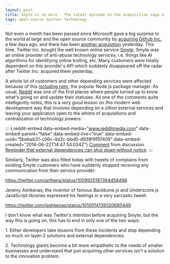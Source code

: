 ```yaml
---
layout: post
title: Smyte is no more - The latest episode in the acquisition saga of Tech Giants
tags: open-source twitter technology
---
```


Not even a month has been passed since Microsoft gave a big surprise to the world at large and the open source community by [acquiring Github Inc.](https://prahladyeri.github.io/blog/2018/06/microsofts-github-acquisition-an-unbiased-perspective.html) a few days ago, and there has been [another acquisition](https://techcrunch.com/2018/06/21/twitter-acquires-anti-abuse-technology-provider-smyte/) yesterday. This time, Twitter Inc. bought the well known online service [Smyte](https://smyte.com/). Smyte was an online provider of anti-abuse technology services, i.e. things like AI algorithms for identifying online trolling, etc. Many customers were totally dependent on this provider's API which suddenly disappeared off the radar after Twitter Inc. acquired them yesterday.<!--more-->

A whole lot of customers and other depending services were affected because of this [including npm](https://twitter.com/seldo/status/1009873821141118976?s=09), the popular Node.js package manager. As usual, [Reddit](https://old.reddit.com/r/sysadmin/comments/8swr1e/reminder_that_external_dependencies_can_shut_down/) was one of the first places where people turned up to know what's going on and update their statuses. As one of the comments quite intelligently notes, this is a very good lesson on this modern web development way that involves depending on a zillion external services and leaving your application open to the whims of acquisitions and centralization of technology powers:

::: {.reddit-embed data-embed-media="www.redditmedia.com" data-embed-parent="false" data-embed-live="true" data-embed-uuid="5bebab31-c06c-4d2c-bbd0-d938f9f97409" data-embed-created="2018-06-22T14:47:54.034Z"}
[Comment](https://old.reddit.com/r/sysadmin/comments/8swr1e/reminder_that_external_dependencies_can_shut_down/e13j9tx/) from discussion [Reminder that external dependencies can shut down without notice](https://old.reddit.com/r/sysadmin/comments/8swr1e/reminder_that_external_dependencies_can_shut_down/).
:::

<p>
<script async src="https://www.redditstatic.com/comment-embed.js"></script>
</p>
Similarly, Twitter was also filled today with tweets of complains from existing Smyte customers who have suddenly stopped receiving any communication from their service provider:

https://twitter.com/arthens/status/1009925187364458496

Jeremy Ashkenas, the inventor of famous Backbone.js and Underscore.js JavaScript libraries expressed his feelings in a very sarcastic tweet:

https://twitter.com/jashkenas/status/1010014139320680449

I don't know what was Twitter's intention before acquiring Smyte, but the way this is going on, this has to end in only one of the two ways:

1\. Either developers take lessons from these incidents and stop depending so much on layer-2 solutions and external dependencies.

2\. Technology giants become a bit more empathetic to the needs of smaller businesses and understand that just acquiring other services isn't a solution to the innovation problem.
